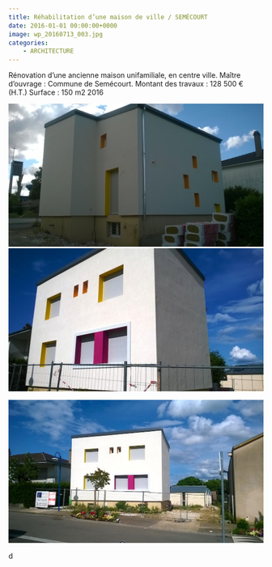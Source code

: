 ```yaml
---
title: Réhabilitation d’une maison de ville / SEMÉCOURT
date: 2016-01-01 00:00:00+0000
image: wp_20160713_003.jpg
categories:
    - ARCHITECTURE
---
```


Rénovation d’une ancienne maison unifamiliale, en centre ville.
            Maître d’ouvrage : Commune de Semécourt.
            Montant des travaux : 128 500 € (H.T.) Surface : 150 m2
            2016
        

![Image 1](wp_20160713_008.jpg) ![Image 2](wp_20160713_003.jpg)

![Image 3](wp_20160713_001.jpg)

d